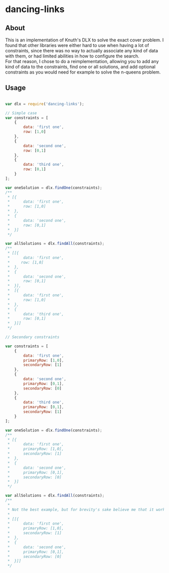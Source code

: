 dancing-links
=============

About
-----

This is an implementation of Knuth's DLX to solve the exact cover problem.
I found that other libraries were either hard to use when having a lot of constraints, since there was no way to actually associate any kind of data with them, or had limited abilities in how to configure the search.  
For that reason, I chose to do a reimplementation, allowing you to add any kind of data to the constraints, find one or all solutions, and add optional constraints as you would need for example to solve the n-queens problem.

Usage
-----

```javascript

var dlx = require('dancing-links');

// Simple case
var constraints = [
    {
        data: 'first one',
        row: [1,0]
    },
    {
        data: 'second one',
        row: [0,1]
    },
    {
        data: 'third one',
        row: [0,1]
    }
];

var oneSolution = dlx.findOne(constraints);
/**
 * [{
 *      data: 'first one',
 *      row: [1,0]
 *  },
 *  {
 *      data: 'second one',
 *      row: [0,1]
 *  }]
 */

var allSolutions = dlx.findAll(constraints);
/**
 * [[{
 *      data: 'first one',
 *     row: [1,0]
 *  },
 *  {
 *      data: 'second one',
 *      row: [0,1]
 *  }],
 *  [{
 *      data: 'first one',
 *      row: [1,0]
 *  },
 *  {
 *      data: 'third one',
 *      row: [0,1]
 *  }]]
 */

// Secondary constraints

var constraints = [
    {
        data: 'first one',
        primaryRow: [1,0],
        secondaryRow: [1]
    },
    {
        data: 'second one',
        primaryRow: [0,1],
        secondaryRow: [0]
    },
    {
        data: 'third one',
        primaryRow: [0,1],
        secondaryRow: [1]
    }
];

var oneSolution = dlx.findOne(constraints);
/**
 * [{
 *      data: 'first one',
 *      primaryRow: [1,0],
 *      secondaryRow: [1]
 *  },
 *  {
 *      data: 'second one',
 *      primaryRow: [0,1],
 *      secondaryRow: [0]
 *  }]
 */

var allSolutions = dlx.findAll(constraints);
/**
 * 
 * Not the best example, but for brevity's sake believe me that it works as intended.
 *
 * [[{
 *      data: 'first one',
 *      primaryRow: [1,0],
 *      secondaryRow: [1]
 *  },
 *  {
 *      data: 'second one',
 *      primaryRow: [0,1],
 *      secondaryRow: [0]
 *  }]]
 */

